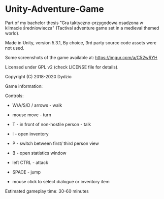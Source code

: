# Unity-Adventure-Game
Part of my bachelor thesis "Gra taktyczno-przygodowa osadzona w klimacie średniowiecza" (Tactival adventure game set in a medieval themed world).

Made in Unity, version 5.3.1, By choice, 3rd party source code assets were not used.

Some screenshots of the game available at: https://imgur.com/a/C52wRYH

Licensed under GPL v2 (check LICENSE file for details). 

Copyright (C) 2018-2020 Dydzio

Game information:

Controls:
- W/A/S/D / arrows - walk

- mouse move - turn
- T - in front of non-hostile person - talk
- I - open inventory
- P - switch between first/ third person view
- B - open statistics window
- left CTRL - attack
- SPACE - jump
- mouse click to select dialogue or inventory item

Estimated gameplay time: 30-60 minutes
